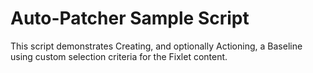 # Auto-Patcher Sample Script
This script demonstrates Creating, and optionally Actioning, a Baseline using custom selection criteria for the Fixlet content.

